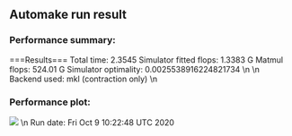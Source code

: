 ## Automake run result
### Performance summary:
===Results===
Total time: 2.3545
Simulator fitted flops: 1.3383 G
Matmul flops: 524.01 G
Simulator optimality: 0.0025538916224821734
\n
\n
Backend used: mkl (contraction only)
\n
### Performance plot:
![](https://asset.cml.dev/21c11a92253253815e90434751acc694bcb0d06a)
\n
Run date: Fri Oct  9 10:22:48 UTC 2020

